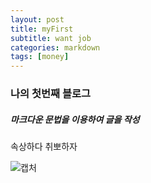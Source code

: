 ```yaml
---
layout: post
title: myFirst
subtitle: want job
categories: markdown
tags: [money]
---
```



### 나의 첫번째 블로그

##### 마크다운 문법을 이용하여 글을 작성

속상하다 취뽀하자

![캡처](https://user-images.githubusercontent.com/89923272/135580857-6f2d1c45-6d0b-4899-9fe2-0722808ad523.PNG)

